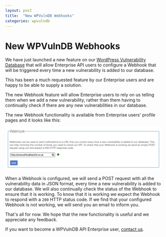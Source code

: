 ```yaml
---
layout: post
title:  "New WPVulnDB Webhooks"
categories: wpvulndb
---
```


# New WPVulnDB Webhooks

We have just launched a new feature on our [WordPress Vulnerability Database](https://wpvulndb.com/) that will allow Enterprise API users to configure a Webhook that will be triggered every time a new vulnerability is added to our database.

This has been a much requested feature by our Enterprise users and are happy to be able to supply a solution.

The new Webhook feature will allow Enterprise users to rely on us telling them when we add a new vulnerability, rather than them having to continually check if there are any new vulnerabilities in our database.

The new Webhook functionality is available from Enterprise users' profile pages and it looks like this:

![WPVulnDB Webhooks](/assets/posts/wpvulndb-webhooks/wpvulndb_webhooks.png)

When a Webhook is configured, we will send a POST request with all the vulnerability data in JSON format, every time a new vulnerability is added to our database. We will also continually check the status of the Webhook to ensure that it is working. To know that it is working we expect the Webhook to respond with a `200` HTTP status code. If we find that your configured Webhook is not working, we will send you an email to inform you.

That's all for now. We hope that the new functionality is useful and we appreciate any feedback.

If you want to become a WPVulnDB API Enterprise user, [contact us](https://wpvulndb.com/contact).
